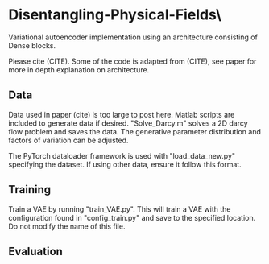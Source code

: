 # Disentangling-Physical-Fields\


Variational autoencoder implementation using an architecture consisting of Dense blocks. 

Please cite (CITE). Some of the code is adapted from (CITE), see paper for more in depth explanation on architecture.

## Data

Data used in paper (cite) is too large to post here. Matlab scripts are included to generate data if desired. "Solve_Darcy.m" solves a 2D darcy flow problem and saves the data. The generative parameter distribution and factors of variation can be adjusted.

The PyTorch dataloader framework is used with "load_data_new.py" specifying the dataset. If using other data, ensure it follow this format.

## Training

Train a VAE by running "train_VAE.py". This will train a VAE with the configuration found in "config_train.py" and save to the specified location. Do not modify the name of this file. 

## Evaluation


